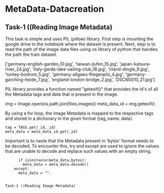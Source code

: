# MetaData-Datacreation

## Task-1 ((Reading Image Metadata)
This task is simple and uses PIL (pillow) library. First step is mounting the google drive to the notebook where the dataset is present.
Next, step is to read the path of the image data files using os library of python that handles the path the train dataset.

['germany-english-garden_10.jpg',
 'taiwan-jiufen_15.jpg',
 'japan-katsura-river_24.jpg',
 'italy-garda-lake-sailing-club_18.jpg',
 'irland-dingle_9.jpg',
 'turkey-bodrum_5.jpg',
 'germany-allgaeu-fliegenpilz_4.jpg',
 'germany-garching-heide_7.jpg',
 'england-london-bridge_2.jpg',
 'DSCN0010_21.jpg']
 
PIL library provides a function named "getexif()" that provides the id's of all the Metadata tags and data that is present in the image.

  img = Image.open(os.path.join(files,images))
  meta_data_id = img.getexif()
  
By using a for loop, the image Metadata is mapped to the respective tags and stored in a dictionary in the given format {tag_name: data}.

    tag = TAGS.get(_id,_id)
    meta_data = meta_data_id.get(_id)

Important is to naote that the Metadata present in 'bytes' format needs to be decoded. To encounter this, try and except are used to ignore the values that are unable to decode and replace such values with an empty string.

````try:
      if isinstance(meta_data,bytes):
        meta_data = meta_data.decode()
    except:
      meta_data = "".
      
      
Task-1 ((Reading Image Metadata)
